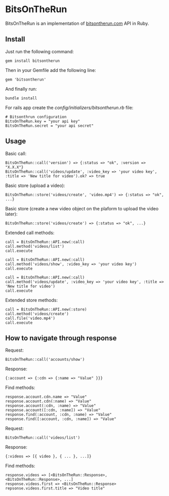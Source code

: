 BitsOnTheRun
============

BitsOnTheRun is an implementation of [bitsontherun.com](http://bitsontherun.com) API in Ruby.

## Install

Just run the following command:

    gem install bitsontherun

Then in your Gemfile add the following line:

    gem 'bitsontherun'

And finally run:

    bundle install

For rails app create the _config/initializers/bitsontherun.rb_ file:

    # Bitsonthrun configuration
    BitsOnTheRun.key = "your api key"
    BitsOnTheRun.secret = "your api secret"

## Usage

Basic call:

    BitsOnTheRun::call('version') => {:status => "ok", :version => "X.X.X"}
    BitsOnTheRun::call('videos/update', :video_key => 'your video key', :title => 'New title for video').ok? => true

Basic store (upload a video):

    BitsOnTheRun::store('videos/create', 'video.mp4') => {:status => "ok", ...}

Basic store (create a new video object on the plaform to upload the video later):

    BitsOnTheRun::store('videos/create') => {:status => "ok", ...}


Extended call methods:

    call = BitsOnTheRun::API.new(:call)
    call.method('videos/list')
    call.execute

    call = BitsOnTheRun::API.new(:call)
    call.method('videos/show', :video_key => 'your video key')
    call.execute

    call = BitsOnTheRun::API.new(:call)
    call.method('videos/update', :video_key => 'your video key', :title => 'New title for video')
    call.execute

Extended store methods:

    call = BitsOnTheRun::API.new(:store)
    call.method('videos/create')
    call.file('video.mp4')
    call.execute

## How to navigate through response

Request:

    BitsOnTheRun::call('accounts/show')

Response:

    {:account => {:cdn => {:name => "Value" }}}

Find methods:

    response.account.cdn.name => "Value"
    response.account.cdn(:name) => "Value"
    response.account(:cdn, :name) => "Value"
    response.account([:cdn, :name]) => "Value"
    response.find(:account, :cdn, :name) => "Value"
    response.find([:account, :cdn, :name]) => "Value"


Request:

    BitsOnTheRun::call('videos/list')

Response:

    {:videos => [{ video }, { ... }, ...]}

Find methods:

    response.videos => [<BitsOnTheRun::Response>, <BitsOnTheRun::Response>, ...]
    response.videos.first => <BitsOnTheRun::Response>
    repsonse.videos.first.title => "Video title"

